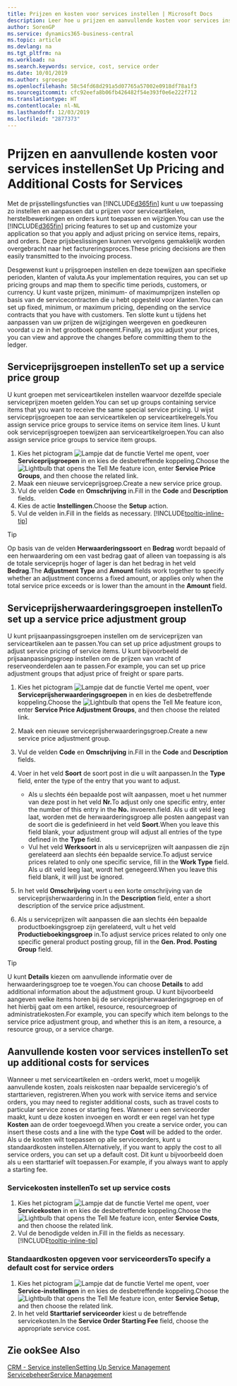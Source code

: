 ```yaml
---
title: Prijzen en kosten voor services instellen | Microsoft Docs
description: Leer hoe u prijzen en aanvullende kosten voor services instelt.
author: SorenGP
ms.service: dynamics365-business-central
ms.topic: article
ms.devlang: na
ms.tgt_pltfrm: na
ms.workload: na
ms.search.keywords: service, cost, service order
ms.date: 10/01/2019
ms.author: sgroespe
ms.openlocfilehash: 58c54fd68d291a5d07765a57002e0918df78a1f3
ms.sourcegitcommit: cfc92eefa8b06fb426482f54e393f0e6e222f712
ms.translationtype: HT
ms.contentlocale: nl-NL
ms.lasthandoff: 12/03/2019
ms.locfileid: "2877373"
---
```

# <a name="set-up-pricing-and-additional-costs-for-services"></a><span data-ttu-id="cfaab-103">Prijzen en aanvullende kosten voor services instellen</span><span class="sxs-lookup"><span data-stu-id="cfaab-103">Set Up Pricing and Additional Costs for Services</span></span>
<span data-ttu-id="cfaab-104">Met de prijsstellingsfuncties van [!INCLUDE[d365fin](includes/d365fin_md.md)] kunt u uw toepassing zo instellen en aanpassen dat u prijzen voor serviceartikelen, herstelbewerkingen en orders kunt toepassen en wijzigen.</span><span class="sxs-lookup"><span data-stu-id="cfaab-104">You can use the [!INCLUDE[d365fin](includes/d365fin_md.md)] pricing features to set up and customize your application so that you apply and adjust pricing on service items, repairs, and orders.</span></span> <span data-ttu-id="cfaab-105">Deze prijsbeslissingen kunnen vervolgens gemakkelijk worden overgebracht naar het factureringsproces.</span><span class="sxs-lookup"><span data-stu-id="cfaab-105">These pricing decisions are then easily transmitted to the invoicing process.</span></span>  
  
<span data-ttu-id="cfaab-106">Desgewenst kunt u prijsgroepen instellen en deze toewijzen aan specifieke perioden, klanten of valuta.</span><span class="sxs-lookup"><span data-stu-id="cfaab-106">As your implementation requires, you can set up pricing groups and map them to specific time periods, customers, or currency.</span></span> <span data-ttu-id="cfaab-107">U kunt vaste prijzen, minimum- of maximumprijzen instellen op basis van de servicecontracten die u hebt opgesteld voor klanten.</span><span class="sxs-lookup"><span data-stu-id="cfaab-107">You can set up fixed, minimum, or maximum pricing, depending on the service contracts that you have with customers.</span></span> <span data-ttu-id="cfaab-108">Ten slotte kunt u tijdens het aanpassen van uw prijzen de wijzigingen weergeven en goedkeuren voordat u ze in het grootboek opneemt.</span><span class="sxs-lookup"><span data-stu-id="cfaab-108">Finally, as you adjust your prices, you can view and approve the changes before committing them to the ledger.</span></span>  

## <a name="to-set-up-a-service-price-group"></a><span data-ttu-id="cfaab-109">Serviceprijsgroepen instellen</span><span class="sxs-lookup"><span data-stu-id="cfaab-109">To set up a service price group</span></span>
<span data-ttu-id="cfaab-110">U kunt groepen met serviceartikelen instellen waarvoor dezelfde speciale serviceprijzen moeten gelden.</span><span class="sxs-lookup"><span data-stu-id="cfaab-110">You can set up groups containing service items that you want to receive the same special service pricing.</span></span> <span data-ttu-id="cfaab-111">U wijst serviceprijsgroepen toe aan serviceartikelen op serviceartikelregels.</span><span class="sxs-lookup"><span data-stu-id="cfaab-111">You assign service price groups to service items on service item lines.</span></span> <span data-ttu-id="cfaab-112">U kunt ook serviceprijsgroepen toewijzen aan serviceartikelgroepen.</span><span class="sxs-lookup"><span data-stu-id="cfaab-112">You can also assign service price groups to service item groups.</span></span>  

1. <span data-ttu-id="cfaab-113">Kies het pictogram ![Lampje dat de functie Vertel me opent](media/ui-search/search_small.png "Vertel me wat u wilt doen"), voer **Serviceprijsgroepen** in en kies de desbetreffende koppeling.</span><span class="sxs-lookup"><span data-stu-id="cfaab-113">Choose the ![Lightbulb that opens the Tell Me feature](media/ui-search/search_small.png "Tell me what you want to do") icon, enter **Service Price Groups**, and then choose the related link.</span></span>  
2. <span data-ttu-id="cfaab-114">Maak een nieuwe serviceprijsgroep.</span><span class="sxs-lookup"><span data-stu-id="cfaab-114">Create a new service price group.</span></span>  
3. <span data-ttu-id="cfaab-115">Vul de velden **Code** en **Omschrijving** in.</span><span class="sxs-lookup"><span data-stu-id="cfaab-115">Fill in the **Code** and **Description** fields.</span></span>  
4. <span data-ttu-id="cfaab-116">Kies de actie **Instellingen**.</span><span class="sxs-lookup"><span data-stu-id="cfaab-116">Choose the **Setup** action.</span></span>  
2. <span data-ttu-id="cfaab-117">Vul de velden in.</span><span class="sxs-lookup"><span data-stu-id="cfaab-117">Fill in the fields as necessary.</span></span> [!INCLUDE[tooltip-inline-tip](includes/tooltip-inline-tip_md.md)]  

 > [!Tip]
 > <span data-ttu-id="cfaab-118">Op basis van de velden **Herwaarderingssoort** en **Bedrag** wordt bepaald of een herwaardering om een vast bedrag gaat of alleen van toepassing is als de totale serviceprijs hoger of lager is dan het bedrag in het veld **Bedrag**.</span><span class="sxs-lookup"><span data-stu-id="cfaab-118">The **Adjustment Type** and **Amount** fields work together to specify whether an adjustment concerns a fixed amount, or applies only when the total service price exceeds or is lower than the amount in the **Amount** field.</span></span>  

## <a name="to-set-up-a-service-price-adjustment-group"></a><span data-ttu-id="cfaab-119">Serviceprijsherwaarderingsgroepen instellen</span><span class="sxs-lookup"><span data-stu-id="cfaab-119">To set up a service price adjustment group</span></span>  
<span data-ttu-id="cfaab-120">U kunt prijsaanpassingsgroepen instellen om de serviceprijzen van serviceartikelen aan te passen.</span><span class="sxs-lookup"><span data-stu-id="cfaab-120">You can set up price adjustment groups to adjust service pricing of service items.</span></span> <span data-ttu-id="cfaab-121">U kunt bijvoorbeeld de prijsaanpassingsgroep instellen om de prijzen van vracht of reserveonderdelen aan te passen.</span><span class="sxs-lookup"><span data-stu-id="cfaab-121">For example, you can set up price adjustment groups that adjust price of freight or spare parts.</span></span>  
  
1. <span data-ttu-id="cfaab-122">Kies het pictogram ![Lampje dat de functie Vertel me opent](media/ui-search/search_small.png "Vertel me wat u wilt doen"), voer **Serviceprijsherwaarderingsgroepen** in en kies de desbetreffende koppeling.</span><span class="sxs-lookup"><span data-stu-id="cfaab-122">Choose the ![Lightbulb that opens the Tell Me feature](media/ui-search/search_small.png "Tell me what you want to do") icon, enter **Service Price Adjustment Groups**, and then choose the related link.</span></span>  
2. <span data-ttu-id="cfaab-123">Maak een nieuwe serviceprijsherwaarderingsgroep.</span><span class="sxs-lookup"><span data-stu-id="cfaab-123">Create a new service price adjustment group.</span></span>  
3. <span data-ttu-id="cfaab-124">Vul de velden **Code** en **Omschrijving** in.</span><span class="sxs-lookup"><span data-stu-id="cfaab-124">Fill in the **Code** and **Description** fields.</span></span>  
4. <span data-ttu-id="cfaab-125">Voer in het veld **Soort** de soort post in die u wilt aanpassen.</span><span class="sxs-lookup"><span data-stu-id="cfaab-125">In the **Type** field, enter the type of the entry that you want to adjust.</span></span>  
  
    * <span data-ttu-id="cfaab-126">Als u slechts één bepaalde post wilt aanpassen, moet u het nummer van deze post in het veld **Nr.**</span><span class="sxs-lookup"><span data-stu-id="cfaab-126">To adjust only one specific entry, enter the number of this entry in the **No.**</span></span> <span data-ttu-id="cfaab-127">invoeren.</span><span class="sxs-lookup"><span data-stu-id="cfaab-127">field.</span></span> <span data-ttu-id="cfaab-128">Als u dit veld leeg laat, worden met de herwaarderingsgroep alle posten aangepast van de soort die is gedefinieerd in het veld **Soort**.</span><span class="sxs-lookup"><span data-stu-id="cfaab-128">When you leave this field blank, your adjustment group will adjust all entries of the type defined in the **Type** field.</span></span>  
    * <span data-ttu-id="cfaab-129">Vul het veld **Werksoort** in als u serviceprijzen wilt aanpassen die zijn gerelateerd aan slechts één bepaalde service.</span><span class="sxs-lookup"><span data-stu-id="cfaab-129">To adjust service prices related to only one specific service, fill in the **Work Type** field.</span></span> <span data-ttu-id="cfaab-130">Als u dit veld leeg laat, wordt het genegeerd.</span><span class="sxs-lookup"><span data-stu-id="cfaab-130">When you leave this field blank, it will just be ignored.</span></span>  
  
5. <span data-ttu-id="cfaab-131">In het veld **Omschrijving** voert u een korte omschrijving van de serviceprijsherwaardering in.</span><span class="sxs-lookup"><span data-stu-id="cfaab-131">In the **Description** field, enter a short description of the service price adjustment.</span></span>  
6. <span data-ttu-id="cfaab-132">Als u serviceprijzen wilt aanpassen die aan slechts één bepaalde productboekingsgroep zijn gerelateerd, vult u het veld **Productieboekingsgroep** in.</span><span class="sxs-lookup"><span data-stu-id="cfaab-132">To adjust service prices related to only one specific general product posting group, fill in the **Gen. Prod. Posting Group** field.</span></span>

> [!Tip]
> <span data-ttu-id="cfaab-133">U kunt **Details** kiezen om aanvullende informatie over de herwaarderingsgroep toe te voegen.</span><span class="sxs-lookup"><span data-stu-id="cfaab-133">You can choose **Details** to add additional information about the adjustment group.</span></span> <span data-ttu-id="cfaab-134">U kunt bijvoorbeeld aangeven welke items horen bij de serviceprijsherwaarderingsgroep en of het hierbij gaat om een artikel, resource, resourcegroep of administratiekosten.</span><span class="sxs-lookup"><span data-stu-id="cfaab-134">For example, you can specify which item belongs to the service price adjustment group, and whether this is an item, a resource, a resource group, or a service charge.</span></span>  

## <a name="to-set-up-additional-costs-for-services"></a><span data-ttu-id="cfaab-135">Aanvullende kosten voor services instellen</span><span class="sxs-lookup"><span data-stu-id="cfaab-135">To set up additional costs for services</span></span>
<span data-ttu-id="cfaab-136">Wanneer u met serviceartikelen en -orders werkt, moet u mogelijk aanvullende kosten, zoals reiskosten naar bepaalde serviceregio's of starttarieven, registreren.</span><span class="sxs-lookup"><span data-stu-id="cfaab-136">When you work with service items and service orders, you may need to register additional costs, such as travel costs to particular service zones or starting fees.</span></span> <span data-ttu-id="cfaab-137">Wanneer u een serviceorder maakt, kunt u deze kosten invoegen en wordt er een regel van het type **Kosten** aan de order toegevoegd.</span><span class="sxs-lookup"><span data-stu-id="cfaab-137">When you create a service order, you can insert these costs and a line with the type **Cost** will be added to the order.</span></span> <span data-ttu-id="cfaab-138">Als u de kosten wilt toepassen op alle serviceorders, kunt u standaardkosten instellen.</span><span class="sxs-lookup"><span data-stu-id="cfaab-138">Alternatively, if you want to apply the cost to all service orders, you can set up a default cost.</span></span> <span data-ttu-id="cfaab-139">Dit kunt u bijvoorbeeld doen als u een starttarief wilt toepassen.</span><span class="sxs-lookup"><span data-stu-id="cfaab-139">For example, if you always want to apply a starting fee.</span></span>
  
### <a name="to-set-up-service-costs"></a><span data-ttu-id="cfaab-140">Servicekosten instellen</span><span class="sxs-lookup"><span data-stu-id="cfaab-140">To set up service costs</span></span>
1. <span data-ttu-id="cfaab-141">Kies het pictogram ![Lampje dat de functie Vertel me opent](media/ui-search/search_small.png "Vertel me wat u wilt doen"), voer **Servicekosten** in en kies de desbetreffende koppeling.</span><span class="sxs-lookup"><span data-stu-id="cfaab-141">Choose the ![Lightbulb that opens the Tell Me feature](media/ui-search/search_small.png "Tell me what you want to do") icon, enter **Service Costs**, and then choose the related link.</span></span> 
2. <span data-ttu-id="cfaab-142">Vul de benodigde velden in.</span><span class="sxs-lookup"><span data-stu-id="cfaab-142">Fill in the fields as necessary.</span></span> [!INCLUDE[tooltip-inline-tip](includes/tooltip-inline-tip_md.md)]  

### <a name="to-specify-a-default-cost-for-service-orders"></a><span data-ttu-id="cfaab-143">Standaardkosten opgeven voor serviceorders</span><span class="sxs-lookup"><span data-stu-id="cfaab-143">To specify a default cost for service orders</span></span>
1. <span data-ttu-id="cfaab-144">Kies het pictogram ![Lampje dat de functie Vertel me opent](media/ui-search/search_small.png "Vertel me wat u wilt doen"), voer **Service-instellingen** in en kies de desbetreffende koppeling.</span><span class="sxs-lookup"><span data-stu-id="cfaab-144">Choose the ![Lightbulb that opens the Tell Me feature](media/ui-search/search_small.png "Tell me what you want to do") icon, enter **Service Setup**, and then choose the related link.</span></span> 
2. <span data-ttu-id="cfaab-145">In het veld **Starttarief serviceorder** kiest u de betreffende servicekosten.</span><span class="sxs-lookup"><span data-stu-id="cfaab-145">In the **Service Order Starting Fee** field, choose the appropriate service cost.</span></span>

## <a name="see-also"></a><span data-ttu-id="cfaab-146">Zie ook</span><span class="sxs-lookup"><span data-stu-id="cfaab-146">See Also</span></span>
[<span data-ttu-id="cfaab-147">CRM - Service instellen</span><span class="sxs-lookup"><span data-stu-id="cfaab-147">Setting Up Service Management</span></span>](service-setup-service.md)  
[<span data-ttu-id="cfaab-148">Servicebeheer</span><span class="sxs-lookup"><span data-stu-id="cfaab-148">Service Management</span></span>](service-service.md)  
